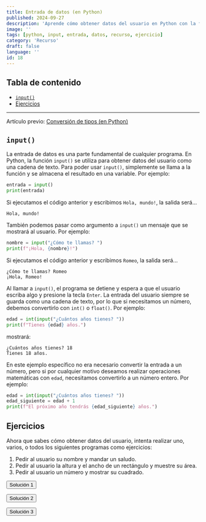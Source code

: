 ```yaml
---
title: Entrada de datos (en Python)
published: 2024-09-27
description: 'Aprende cómo obtener datos del usuario en Python con la función input().'
image: ''
tags: [python, input, entrada, datos, recurso, ejercicio]
category: 'Recurso'
draft: false 
language: ''
id: 18
---
```

## Tabla de contenido
- [`input()`](#input)
- [Ejercicios](#ejercicios)
___
Artículo previo: [Conversión de tipos (en Python)](/grupo932/posts/type-casting-in-python/)
## `input()`
La entrada de datos es una parte fundamental de cualquier programa. En Python, la función `input()` se utiliza para obtener datos del usuario como una cadena de texto. Para poder usar `input()`, simplemente se llama a la función y se almacena el resultado en una variable. Por ejemplo:
```python
entrada = input()
print(entrada)
```
Si ejecutamos el código anterior y escribimos `Hola, mundo!`, la salida será...
```
Hola, mundo!
```
También podemos pasar como argumento a `input()` un mensaje que se mostrará al usuario. Por ejemplo:
```python
nombre = input("¿Cómo te llamas? ")
print(f"¡Hola, {nombre}!")
```
Si ejecutamos el código anterior y escribimos `Romeo`, la salida será...
```
¿Cómo te llamas? Romeo
¡Hola, Romeo!
```
Al llamar a `input()`, el programa se detiene y espera a que el usuario escriba algo y presione la tecla `Enter`. La entrada del usuario siempre se guarda como una cadena de texto, por lo que si necesitamos un número, debemos convertirlo con `int()` o `float()`. Por ejemplo:
```python
edad = int(input("¿Cuántos años tienes? "))
print(f"Tienes {edad} años.")
```
mostrará:
```
¿Cuántos años tienes? 18
Tienes 18 años.
```
En este ejemplo específico no era necesario convertir la entrada a un número, pero si por cualquier motivo deseamos realizar operaciones matemáticas con `edad`, necesitamos convertirlo a un número entero. Por ejemplo:
```python
edad = int(input("¿Cuántos años tienes? "))
edad_siguiente = edad + 1
print(f"El próximo año tendrás {edad_siguiente} años.")
```
## Ejercicios
Ahora que sabes cómo obtener datos del usuario, intenta realizar uno, varios, o todos los siguientes programas como ejercicios:
1. Pedir al usuario su nombre y mandar un saludo.
2. Pedir al usuario la altura y el ancho de un rectángulo y muestre su área.
3. Pedir al usuario un número y mostrar su cuadrado.

<button onclick="
let solution = document.getElementById('solution-18-1');
if (solution.style.display === 'none') {
  solution.style.display = 'block';
} else {
  solution.style.display = 'none';
}
" class="markdown-btn">Solución 1</button>

<div id="solution-18-1" style="display: none;">

```python
nombre = input("¿Cómo te llamas? ")
print(f"¡Hola, {nombre}! Saludos.")
```

</div>

<button onclick="
let solution = document.getElementById('solution-18-2');
if (solution.style.display === 'none') {
  solution.style.display = 'block';
} else {
  solution.style.display = 'none';
}
" class="markdown-btn">Solución 2</button>

<div id="solution-18-2" style="display: none;">

```python
altura = float(input("Introduce la altura del rectángulo: "))
ancho = float(input("Introduce el ancho del rectángulo: "))
area = altura * ancho
print(f"El área del rectángulo es {area}.")
```

</div>

<button onclick="
let solution = document.getElementById('solution-18-3');
if (solution.style.display === 'none') {
  solution.style.display = 'block';
} else {
  solution.style.display = 'none';
}
" class="markdown-btn">Solución 3</button>

<div id="solution-18-3" style="display: none;">

```python
numero = int(input("Introduce un número: "))
cuadrado = numero ** 2
print(f"El cuadrado de {numero} es {cuadrado}.")
```

</div>






